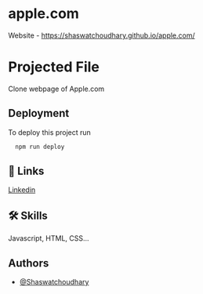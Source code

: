 # apple.com
Website - https://shaswatchoudhary.github.io/apple.com/


# Projected File

Clone webpage of Apple.com 
## Deployment

To deploy this project run

```bash
  npm run deploy
```


## 🔗 Links

[Linkedin](https://www.linkedin.com/in/shaswat-choudhary-6a36b824b/)



## 🛠 Skills
Javascript, HTML, CSS...


## Authors

- [@Shaswatchoudhary](https://github.com/Shaswatchoudhary)

